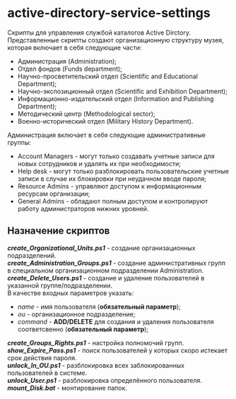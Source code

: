 # active-directory-service-settings
Скрипты для управления службой каталогов Active Dirctory.<br/>
Представленные скрипты создают организационную структуру музея, которая включает в себя следующие части:
*	Администрация (Administration);
*	Отдел фондов (Funds department);
*	Научно-просветительский отдел (Scientific and Educational Department);
*	Научно-экспозиционный отдел (Scientific and Exhibition Department);
*	Информационно-издательский отдел (Information and Publishing Department);
*	Методический центр (Methodological sector);
*	Военно-исторический отдел (Military History Department).


Администрация включает в себя следующие административные группы:
* Account Managers - могут только создавать учетные записи для новых сотрудников и удалять их при необходимости;
* Help desk - могут только разблокировать пользовательские учетные записи в случае их блокировки при неудачном вводе пароля;
* Resource Admins - управляют доступом к информационным ресурсам организации;
* General Admins - обладают полным доступом и контролируют работу администраторов нижних уровней.

## Назначение скриптов
***create_Organizational_Units.ps1*** - создание организационных подразделений.<br/>
***create_Administration_Groups.ps1*** - создание административных групп в специальном организационном подразделении Administration.<br/>
***create_Delete_Users.ps1*** - создание и удаление пользователей в указанной группе/подразделении.<br/>
В качестве входных параметров указать:
- *name* - имя пользователя (**обязательный параметр**);
- *ou* - организационное подразделение;
- *command* - **ADD/DELETE** для создания и удаления пользователя соответсвенно (**обязательный параметр**);

***create_Groups_Rights.ps1*** - настройка полномочий групп.<br/>
***show_Expire_Pass.ps1*** - поиск пользователей у которых скоро истекает срок действия пароля.<br/>
***unlock_In_OU.ps1*** - разблокировка всех заблокированных пользователей в системе.<br/>
***unlock_User.ps1*** - разблокировка определённого пользователя.<br/>
***mount_Disk.bat*** - монтирование папок.<br/>
